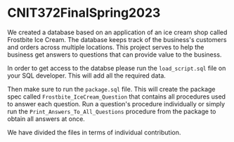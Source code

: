 # CNIT372FinalSpring2023

We created a database based on an application of an ice cream shop called Frostbite Ice Cream. The database keeps track of the business's customers and orders across multiple locations. This project serves to help the business get answers to questions that can provide value to the business.

In order to get access to the databse please run the ```load_script.sql``` file on your SQL developer. This will add all the required data.

Then make sure to run the ```package.sql``` file. This will create the package spec called ```Frostbite_IceCream_Question``` that contains all procedures used to answer each question. Run a question's procedure individually or simply run the ```Print_Answers_To_All_Questions``` procedure from the package to obtain all answers at once. 

We have divided the files in terms of individual contribution. 
